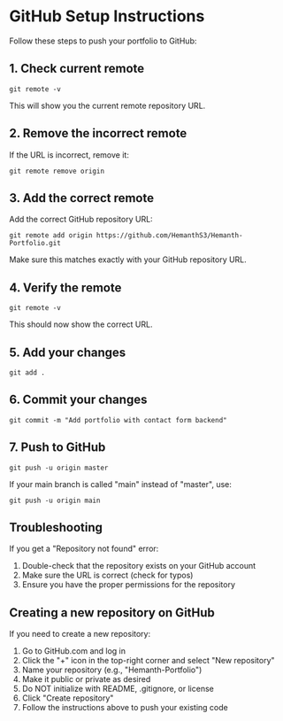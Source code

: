 # GitHub Setup Instructions

Follow these steps to push your portfolio to GitHub:

## 1. Check current remote

```
git remote -v
```

This will show you the current remote repository URL.

## 2. Remove the incorrect remote

If the URL is incorrect, remove it:

```
git remote remove origin
```

## 3. Add the correct remote

Add the correct GitHub repository URL:

```
git remote add origin https://github.com/HemanthS3/Hemanth-Portfolio.git
```

Make sure this matches exactly with your GitHub repository URL.

## 4. Verify the remote

```
git remote -v
```

This should now show the correct URL.

## 5. Add your changes

```
git add .
```

## 6. Commit your changes

```
git commit -m "Add portfolio with contact form backend"
```

## 7. Push to GitHub

```
git push -u origin master
```

If your main branch is called "main" instead of "master", use:

```
git push -u origin main
```

## Troubleshooting

If you get a "Repository not found" error:
1. Double-check that the repository exists on your GitHub account
2. Make sure the URL is correct (check for typos)
3. Ensure you have the proper permissions for the repository

## Creating a new repository on GitHub

If you need to create a new repository:

1. Go to GitHub.com and log in
2. Click the "+" icon in the top-right corner and select "New repository"
3. Name your repository (e.g., "Hemanth-Portfolio")
4. Make it public or private as desired
5. Do NOT initialize with README, .gitignore, or license
6. Click "Create repository"
7. Follow the instructions above to push your existing code